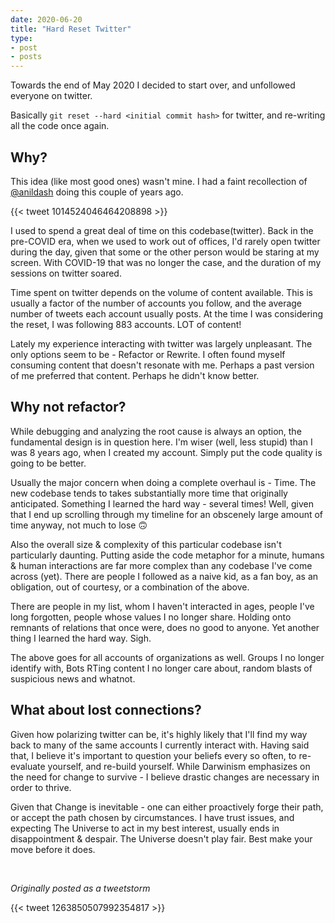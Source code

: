 ```yaml
---
date: 2020-06-20
title: "Hard Reset Twitter"
type:
- post
- posts
---
```


Towards the end of May 2020 I decided to start over, and unfollowed everyone on twitter.

Basically `git reset --hard <initial commit hash>` for twitter, and re-writing all the code once again.

## Why?

This idea (like most good ones) wasn't mine. I had a faint recollection of [@anildash](http://twitter.com/anildash) doing this couple of years ago.

{{< tweet 1014524046464208898 >}}

I used to spend a great deal of time on this codebase(twitter). Back in the pre-COVID era, when we used to work out of offices, I'd rarely open twitter during the day, given that some or the other person would be staring at my screen. With COVID-19 that was no longer the case, and the duration of my sessions on twitter soared.

Time spent on twitter depends on the volume of content available. This is usually a factor of the number of accounts you follow, and the average number of tweets each account usually posts. At the time I was considering the reset, I was following 883 accounts. LOT of content!

Lately my experience interacting with twitter was largely unpleasant. The only options seem to be - Refactor or Rewrite.
I often found myself consuming content that doesn't resonate with me. Perhaps a past version of me preferred that content. Perhaps he didn't know better.


## Why not refactor?

While debugging and analyzing the root cause is always an option, the fundamental design is in question here. I'm wiser (well, less stupid) than I was 8 years ago, when I created my account. Simply put the code quality is going to be better.

Usually the major concern when doing a complete overhaul is - Time. The new codebase tends to takes substantially more time that originally anticipated. Something I learned the hard way - several times! Well, given that I end up scrolling through my timeline for an obscenely large amount of time anyway, not much to lose 🙃

Also the overall size & complexity of this particular codebase isn't particularly daunting. Putting aside the code metaphor for a minute, humans & human interactions are far more complex than any codebase I've come across (yet). There are people I followed as a naive kid, as a fan boy, as an obligation, out of courtesy, or a combination of the above.

There are people in my list, whom I haven't interacted in ages, people I've long forgotten, people whose values I no longer share. Holding onto remnants of relations that once were, does no good to anyone. Yet another thing I learned the hard way. Sigh.

The above goes for all accounts of organizations as well. Groups I no longer identify with, Bots RTing content I no longer care about, random blasts of suspicious news and whatnot.

## What about lost connections?

Given how polarizing twitter can be, it's highly likely that I'll find my way back to many of the same accounts I currently interact with. Having said that, I believe it's important to question your beliefs every so often, to re-evaluate yourself, and re-build yourself. While Darwinism emphasizes on the need for change to survive - I believe drastic changes are necessary in order to thrive.

Given that Change is inevitable - one can either proactively forge their path, or accept the path chosen by circumstances. I have trust issues, and expecting The Universe to act in my best interest, usually ends in disappointment & despair. The Universe doesn't play fair. Best make your move before it does.

&nbsp;

_Originally posted as a tweetstorm_

{{< tweet 1263850507992354817 >}}
